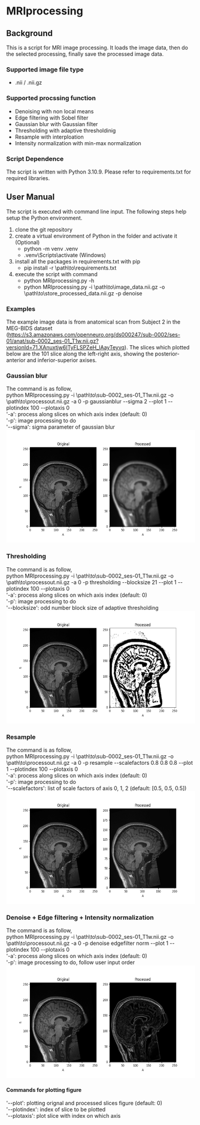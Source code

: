 # MRIprocessing

## Background
This is a script for MRI image processing. It loads the image data, then do the selected processing, finally save the processed image data.

### Supported image file type
- .nii / .nii.gz

### Supported procssing function
- Denoising with non local means
- Edge filtering with Sobel filter
- Gaussian blur with Gaussian filter
- Thresholding with adaptive thresholdinig
- Resample with interploation
- Intensity normalization with min-max normalization

### Script Dependence
The script is written with Python 3.10.9. Please refer to requirements.txt for required libraries.

## User Manual
The script is executed with command line input. The following steps help setup the Python environment.
1. clone the git repository
2. create a virtual environment of Python in the folder and activate it (Optional)
   - python -m venv .venv
   - .venv\Scripts\activate (Windows)
3. install all the packages in requirements.txt with pip
   - pip install -r \path\to\requirements.txt
4. execute the script with command
   - python MRIprocessing.py -h
   - python MRIprocessing.py -i \path\to\image_data.nii.gz -o \path\to\store_processed_data.nii.gz -p denoise

### Examples
The example image data is from anatomical scan from Subject 2 in the MEG-BIDS dataset (https://s3.amazonaws.com/openneuro.org/ds000247/sub-0002/ses-01/anat/sub-0002_ses-01_T1w.nii.gz?versionId=71.XAnuxtjw6ITyFLSPZeH_lAayTeyvq). The slices which plotted below are the 101 slice along the left-right axis, showing the posterior-anterior and inferior-superior axises.

### Gaussian blur
The command is as follow,  
python MRIprocessing.py -i \path\to\sub-0002_ses-01_T1w.nii.gz -o \path\to\processout.nii.gz -a 0 -p gaussianblur --sigma 2 --plot 1 --plotindex 100 --plotaxis 0  
'-a': process along slices on which axis index (default: 0)  
'-p': image processing to do  
'--sigma': sigma parameter of gaussian blur  
<img src="https://github.com/ZOOTAA/MRIprocessing/blob/main/processedImage/sub-0002_ses-01_T1w_gaussblur_sigma2.png" width="600" height="300">

### Thresholding
The command is as follow,  
python MRIprocessing.py -i \path\to\sub-0002_ses-01_T1w.nii.gz -o \path\to\processout.nii.gz -a 0 -p thresholding --blocksize 21 --plot 1 --plotindex 100 --plotaxis 0  
'-a': process along slices on which axis index (default: 0)  
'-p': image processing to do  
'--blocksize': odd number block size of adaptive thresholding  
<img src="https://github.com/ZOOTAA/MRIprocessing/blob/main/processedImage/sub-0002_ses-01_T1w_threshold_bsize21.png" width="600" height="300">

### Resample
The command is as follow,  
python MRIprocessing.py -i \path\to\sub-0002_ses-01_T1w.nii.gz -o \path\to\processout.nii.gz -a 0 -p resample --scalefactors 0.8 0.8 0.8 --plot 1 --plotindex 100 --plotaxis 0  
'-a': process along slices on which axis index (default: 0)  
'-p': image processing to do  
'--scalefactors': list of scale factors of axis 0, 1, 2 (default: [0.5, 0.5, 0.5])  
<img src="https://github.com/ZOOTAA/MRIprocessing/blob/main/processedImage/sub-0002_ses-01_T1w_resample_sfactor08.png" width="600" height="300">

### Denoise + Edge filtering + Intensity normalization
The command is as follow,  
python MRIprocessing.py -i \path\to\sub-0002_ses-01_T1w.nii.gz -o \path\to\processout.nii.gz -a 0 -p denoise edgefilter norm --plot 1 --plotindex 100 --plotaxis 0  
'-a': process along slices on which axis index (default: 0)  
'-p': image processing to do, follow user input order  
<img src="https://github.com/ZOOTAA/MRIprocessing/blob/main/processedImage/sub-0002_ses-01_T1w_denoise_edgefilter_norm.png" width="600" height="300">

#### Commands for plotting figure
'--plot': plotting orignal and processed slices figure (default: 0)  
'--plotindex': index of slice to be plotted  
'--plotaxis': plot slice with index on which axis 

